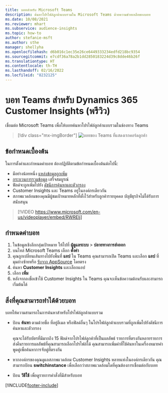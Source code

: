 ```yaml
---
title: บอทสำหรับ Microsoft Teams
description: ค้นหาโปรไฟล์ลูกค้าแบบรวมใน Microsoft Teams ด้วยความช่วยเหลือของบอท
ms.date: 10/08/2021
ms.reviewer: mhart
ms.subservice: audience-insights
ms.topic: how-to
author: stefanie-msft
ms.author: sthe
manager: shellyha
ms.openlocfilehash: d6b016c1ec35e26ce6449333234edfd218bc9354
ms.sourcegitcommit: e7cdf36a78a2b1dd2850183224d39c8dde46b26f
ms.translationtype: HT
ms.contentlocale: th-TH
ms.lasthandoff: 02/16/2022
ms.locfileid: "8232125"
---
```

# <a name="teams-bot-for-dynamics-365-customer-insights-preview"></a>บอท Teams สำหรับ Dynamics 365 Customer Insights (พรีวิว)

เชื่อมต่อ Microsoft Teams เพื่อให้บอทค้นหาโปรไฟล์ลูกค้าแบบรวมในช่องทาง Teams

> [!div class="mx-imgBorder"]
> ![บอทของ Teams ที่แสดงเรกคอร์ดลูกค้า](media/teams-bot.png "บอทของ Teams แสดงเรกคอร์ดลูกค้า")

## <a name="prerequisites"></a>ข้อกำหนดเบื้องต้น

ในการตั้งค่าและกำหนดค่าบอท ต้องปฏิบัติตามข้อกำหนดเบื้องต้นต่อไปนี้:

- มีอย่างน้อยหนึ่ง [แหล่งข้อมูลถูกเพิ่ม](data-sources.md)
- [กระบวนการรวมข้อมูล](data-unification.md) เสร็จสมบูรณ์
- ฟิลด์จะถูกเพิ่มไปยัง [ดัชนีการค้นหาและตัวกรอง](search-filter-index.md)
- Customer Insights และ Teams อยู่ในองค์กรเดียวกัน
- สภาพแวดล้อมของคุณมีผู้ชมเป้าหมายหลักที่ตั้งไว้สำหรับลูกค้ารายบุคคล บัญชีธุรกิจไม่ได้รับการสนับสนุน


> [!VIDEO https://www.microsoft.com/en-us/videoplayer/embed/RWRElj]
## <a name="configure-the-bot"></a>กำหนดค่าบอท

1. ในข้อมูลเชิงลึกกลุ่มเป้าหมาย ให้ไปที่ **ผู้ดูแลระบบ** > **ปลายทางการส่งออก**
1. บนไทล์ Microsoft Teams เลือก **ตั้งค่า**
1. คุณถูกเปลี่ยนเส้นทางไปยังพื้นที่ **แอป** ใน Teams คุณสามารถเปิด Teams และเลือก **แอป** ที่มุมล่างซ้ายหรือ [รับจาก AppSource](https://go.microsoft.com/fwlink/?linkid=2124104) โดยตรง
1. ค้นหา **Customer Insights** และเลือกแอป
1. เลือก **เพิ่ม**
1. หลังจากลงชื่อเข้าใช้ Customer Insights ใน Teams คุณจะเห็นข้อความต้อนรับและสามารถเริ่มต้นได้

## <a name="things-you-can-do-with-the-bot"></a>สิ่งที่คุณสามารถทำได้ด้วยบอท

บอทให้ความสามารถในการค้นหาสำหรับโปรไฟล์ลูกค้าแบบรวม

- ป้อน **ค้นหา** ตามด้วยชื่อ ที่อยู่อีเมล หรือฟิลด์อื่นๆ ในโปรไฟล์ลูกค้าแบบรวมที่ถูกเพิ่มไปยังดัชนีการค้นหาและตัวกรอง

  คุณจะได้รับบัตรที่มีมากถึง 15 ฟิลด์จากโปรไฟล์ลูกค้าที่เป็นผลลัพธ์ รายการที่ตรงกันหลายรายการส่งคืนรายการผลลัพธ์ที่คุณสามารถเลือกโปรไฟล์ได้ คุณสามารถเพิ่มคำที่ใช้ค้นหาในเครื่องหมายคำพูดคู่เพื่อค้นหาการจับคู่ที่ตรงกัน

- หากองค์กรของคุณดูแลสภาพแวดล้อม Customer Insights หลายแห่งในองค์กรเดียวกัน คุณสามารถป้อน **switchinstance** เพื่อเลือกว่าสภาพแวดล้อมใดที่คุณต้องการเชื่อมต่อกับบอท

- ป้อน **วิธีใช้** เพื่อดูรายการคำสั่งที่มีสำหรับบอท  


[!INCLUDE[footer-include](../includes/footer-banner.md)]